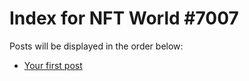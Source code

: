 # Index for NFT World #7007
Posts will be displayed in the order below:

- [Your first post](./001-first.md)

